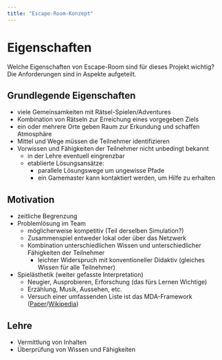 ```yaml
---
title: "Escape-Room-Konzept"
---
```


# Eigenschaften

Welche Eigenschaften von Escape-Room sind für dieses Projekt wichtig?
Die Anforderungen sind in Aspekte aufgeteilt.

## Grundlegende Eigenschaften

- viele Gemeinsamkeiten mit Rätsel-Spielen/Adventures
- Kombination von Rätseln zur Erreichung eines vorgegeben Ziels
- ein oder mehrere Orte geben Raum zur Erkundung und schaffen Atmosphäre
- Mittel und Wege müssen die Teilnehmer identifizieren
- Vorwissen und Fähigkeiten der Teilnehmer nicht unbedingt bekannt
  - in der Lehre eventuell eingrenzbar
  - etablierte Lösungsansätze:
    - parallele Lösungswege um ungewisse Pfade
    - ein Gamemaster kann kontaktiert werden, um Hilfe zu erhalten

## Motivation

- zeitliche Begrenzung
- Problemlösung im Team
  - möglicherweise kompetitiv (Teil derselben Simulation?)
  - Zusammenspiel entweder lokal oder über das Netzwerk
  - Kombination unterschiedlichen Wissen und unterschiedlicher Fähigkeiten der Teilnehmer
    - leichter Widerspruch mit konventioneller Didaktiv (gleiches Wissen für alle Teilnehmer)
- Spielästhetik (weiter gefasste Interpretation)
  - Neugier, Ausprobieren, Erforschung (das fürs Lernen Wichtige)
  - Erzählung, Musik, Aussehen, etc.
  - Versuch einer umfassenden Liste ist das MDA-Framework ([Paper](https://users.cs.northwestern.edu/~hunicke/pubs/MDA.pdf)/[Wikipedia](https://en.wikipedia.org/wiki/MDA_framework))



## Lehre

- Vermittlung von Inhalten
- Überprüfung von Wissen und Fähigkeiten
